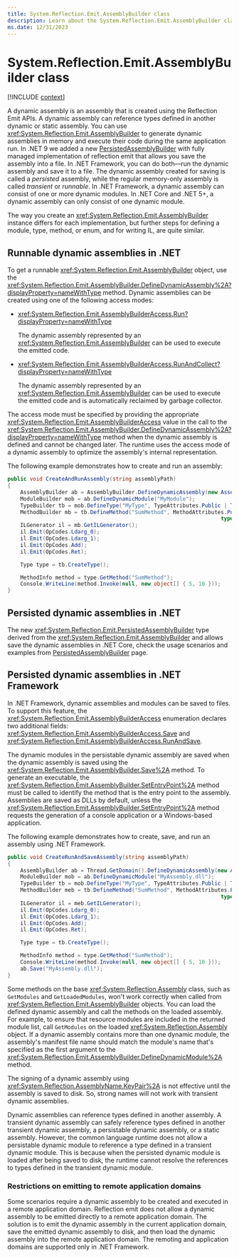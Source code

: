 ```yaml
---
title: System.Reflection.Emit.AssemblyBuilder class
description: Learn about the System.Reflection.Emit.AssemblyBuilder class.
ms.date: 12/31/2023
---
```

# System.Reflection.Emit.AssemblyBuilder class

[!INCLUDE [context](includes/context.md)]

A dynamic assembly is an assembly that is created using the Reflection Emit APIs. A dynamic assembly can reference types defined in another dynamic or static assembly. You can use <xref:System.Reflection.Emit.AssemblyBuilder> to generate dynamic assemblies in memory and execute their code during the same application run. In .NET 9 we added a new [PersistedAssemblyBuilder](system-reflection-emit-persistedassemblybuilder.md)  with fully managed implementation of reflection emit that allows you save the assembly into a file. In .NET Framework, you can do both&mdash;run the dynamic assembly and save it to a file. The dynamic assembly created for saving is called a *persisted* assembly, while the regular memory-only assembly is called *transient* or *runnable*. In .NET Framework, a dynamic assembly can consist of one or more dynamic modules. In .NET Core and .NET 5+, a dynamic assembly can only consist of one dynamic module.

The way you create an <xref:System.Reflection.Emit.AssemblyBuilder> instance differs for each implementation, but further steps for defining a module, type, method, or enum, and for writing IL, are quite similar.

## Runnable dynamic assemblies in .NET

To get a runnable <xref:System.Reflection.Emit.AssemblyBuilder> object, use the <xref:System.Reflection.Emit.AssemblyBuilder.DefineDynamicAssembly%2A?displayProperty=nameWithType> method.
Dynamic assemblies can be created using one of the following access modes:

- <xref:System.Reflection.Emit.AssemblyBuilderAccess.Run?displayProperty=nameWithType>

  The dynamic assembly represented by an <xref:System.Reflection.Emit.AssemblyBuilder> can be used to execute the emitted code.

- <xref:System.Reflection.Emit.AssemblyBuilderAccess.RunAndCollect?displayProperty=nameWithType>

  The dynamic assembly represented by an <xref:System.Reflection.Emit.AssemblyBuilder> can be used to execute the emitted code and is automatically reclaimed by garbage collector.

The access mode must be specified by providing the appropriate <xref:System.Reflection.Emit.AssemblyBuilderAccess> value in the call to the <xref:System.Reflection.Emit.AssemblyBuilder.DefineDynamicAssembly%2A?displayProperty=nameWithType> method when the dynamic assembly is defined and cannot be changed later. The runtime uses the access mode of a dynamic assembly to optimize the assembly's internal representation.

The following example demonstrates how to create and run an assembly:

```csharp
public void CreateAndRunAssembly(string assemblyPath)
{
    AssemblyBuilder ab = AssemblyBuilder.DefineDynamicAssembly(new AssemblyName("MyAssembly"), AssemblyBuilderAccess.Run);
    ModuleBuilder mob = ab.DefineDynamicModule("MyModule");
    TypeBuilder tb = mob.DefineType("MyType", TypeAttributes.Public | TypeAttributes.Class);
    MethodBuilder mb = tb.DefineMethod("SumMethod", MethodAttributes.Public | MethodAttributes.Static,
                                                                   typeof(int), new Type[] {typeof(int), typeof(int)});
    ILGenerator il = mb.GetILGenerator();
    il.Emit(OpCodes.Ldarg_0);
    il.Emit(OpCodes.Ldarg_1);
    il.Emit(OpCodes.Add);
    il.Emit(OpCodes.Ret);

    Type type = tb.CreateType();

    MethodInfo method = type.GetMethod("SumMethod");
    Console.WriteLine(method.Invoke(null, new object[] { 5, 10 }));
}
```

## Persisted dynamic assemblies in .NET

The new <xref:System.Reflection.Emit.PersistedAssemblyBuilder> type derived from the <xref:System.Reflection.Emit.AssemblyBuilder> and allows save the dynamic assemblies in .NET Core, check the usage scenarios and examples from [PersistedAssemblyBuilder](system-reflection-emit-persistedassemblybuilder.md) page.

## Persisted dynamic assemblies in .NET Framework

In .NET Framework, dynamic assemblies and modules can be saved to files. To support this feature, the <xref:System.Reflection.Emit.AssemblyBuilderAccess> enumeration declares two additional fields: <xref:System.Reflection.Emit.AssemblyBuilderAccess.Save> and <xref:System.Reflection.Emit.AssemblyBuilderAccess.RunAndSave>.

The dynamic modules in the persistable dynamic assembly are saved when the dynamic assembly is saved using the <xref:System.Reflection.Emit.AssemblyBuilder.Save%2A> method. To generate an executable, the <xref:System.Reflection.Emit.AssemblyBuilder.SetEntryPoint%2A> method must be called to identify the method that is the entry point to the assembly. Assemblies are saved as DLLs by default, unless the <xref:System.Reflection.Emit.AssemblyBuilder.SetEntryPoint%2A> method requests the generation of a console application or a Windows-based application.

The following example demonstrates how to create, save, and run an assembly using .NET Framework.

```csharp
public void CreateRunAndSaveAssembly(string assemblyPath)
{
    AssemblyBuilder ab = Thread.GetDomain().DefineDynamicAssembly(new AssemblyName("MyAssembly"), AssemblyBuilderAccess.RunAndSave);
    ModuleBuilder mob = ab.DefineDynamicModule("MyAssembly.dll");
    TypeBuilder tb = mob.DefineType("MyType", TypeAttributes.Public | TypeAttributes.Class);
    MethodBuilder meb = tb.DefineMethod("SumMethod", MethodAttributes.Public | MethodAttributes.Static,
                                                                   typeof(int), new Type[] {typeof(int), typeof(int)});
    ILGenerator il = meb.GetILGenerator();
    il.Emit(OpCodes.Ldarg_0);
    il.Emit(OpCodes.Ldarg_1);
    il.Emit(OpCodes.Add);
    il.Emit(OpCodes.Ret);

    Type type = tb.CreateType();

    MethodInfo method = type.GetMethod("SumMethod");
    Console.WriteLine(method.Invoke(null, new object[] { 5, 10 }));
    ab.Save("MyAssembly.dll");
}
```

Some methods on the base <xref:System.Reflection.Assembly> class, such as `GetModules` and `GetLoadedModules`, won't work correctly when called from <xref:System.Reflection.Emit.AssemblyBuilder> objects. You can load the defined dynamic assembly and call the methods on the loaded assembly. For example, to ensure that resource modules are included in the returned module list, call `GetModules` on the loaded <xref:System.Reflection.Assembly> object. If a dynamic assembly contains more than one dynamic module, the assembly's manifest file name should match the module's name that's specified as the first argument to the <xref:System.Reflection.Emit.AssemblyBuilder.DefineDynamicModule%2A> method.

The signing of a dynamic assembly using <xref:System.Reflection.AssemblyName.KeyPair%2A> is not effective until the assembly is saved to disk. So, strong names will not work with transient dynamic assemblies.

Dynamic assemblies can reference types defined in another assembly. A transient dynamic assembly can safely reference types defined in another transient dynamic assembly, a persistable dynamic assembly, or a static assembly. However, the common language runtime does not allow a persistable dynamic module to reference a type defined in a transient dynamic module. This is because when the persisted dynamic module is loaded after being saved to disk, the runtime cannot resolve the references to types defined in the transient dynamic module.

### Restrictions on emitting to remote application domains

Some scenarios require a dynamic assembly to be created and executed in a remote application domain. Reflection emit does not allow a dynamic assembly to be emitted directly to a remote application domain. The solution is to emit the dynamic assembly in the current application domain, save the emitted dynamic assembly to disk, and then load the dynamic assembly into the remote application domain. The remoting and application domains are supported only in .NET Framework.

